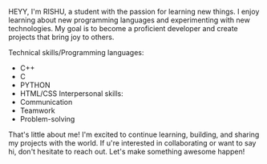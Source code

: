 HEYY,
I'm RISHU, a student with the passion for learning new things.
I enjoy learning about new programming languages and experimenting with new technologies. My goal is to become a proficient developer and create projects that bring joy to others.

Technical skills/Programming languages:
* C++
* C
* PYTHON
* HTML/CSS
Interpersonal skills:
* Communication
* Teamwork
* Problem-solving

That's little about me! I'm excited to continue learning, building, and sharing my projects with the world. If u're interested in collaborating or want to say hi, don't hesitate to reach out.
Let's make something awesome happen!

